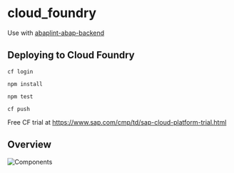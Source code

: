 # cloud_foundry
Use with [abaplint-abap-backend](https://github.com/abaplint/abaplint-abap-backend)

## Deploying to Cloud Foundry
`cf login`

`npm install`

`npm test`

`cf push`

Free CF trial at https://www.sap.com/cmp/td/sap-cloud-platform-trial.html

## Overview
![Components](http://www.plantuml.com/plantuml/proxy?cache=no&src=https://raw.githubusercontent.com/abaplint/abaplint-cloud-foundry/master/docs/components.iuml)
